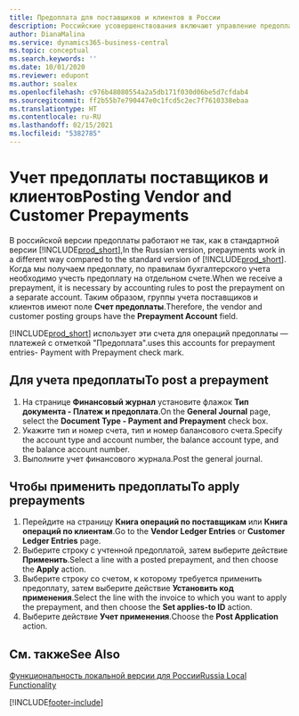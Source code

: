 ```yaml
---
title: Предоплата для поставщиков и клиентов в России
description: Российские усовершенствования включают управление предоплатой поставщиков и клиентов.
author: DianaMalina
ms.service: dynamics365-business-central
ms.topic: conceptual
ms.search.keywords: ''
ms.date: 10/01/2020
ms.reviewer: edupont
ms.author: soalex
ms.openlocfilehash: c976b48080554a2a5db171f030d06be5d7cfdab4
ms.sourcegitcommit: ff2b55b7e790447e0c1fcd5c2ec7f7610338ebaa
ms.translationtype: HT
ms.contentlocale: ru-RU
ms.lasthandoff: 02/15/2021
ms.locfileid: "5382785"
---
```

# <a name="posting-vendor-and-customer-prepayments"></a><span data-ttu-id="079f9-103">Учет предоплаты поставщиков и клиентов</span><span class="sxs-lookup"><span data-stu-id="079f9-103">Posting Vendor and Customer Prepayments</span></span>

<span data-ttu-id="079f9-104">В российской версии предоплаты работают не так, как в стандартной версии [!INCLUDE[prod_short](../../includes/prod_short.md)],</span><span class="sxs-lookup"><span data-stu-id="079f9-104">In the Russian version, prepayments work in a different way compared to the standard version of [!INCLUDE[prod_short](../../includes/prod_short.md)].</span></span> <span data-ttu-id="079f9-105">Когда мы получаем предоплату, по правилам бухгалтерского учета необходимо учесть предоплату на отдельном счете.</span><span class="sxs-lookup"><span data-stu-id="079f9-105">When we receive a prepayment, it is necessary by accounting rules to post the prepayment on a separate account.</span></span> <span data-ttu-id="079f9-106">Таким образом, группы учета поставщиков и клиентов имеют поле **Счет предоплаты**.</span><span class="sxs-lookup"><span data-stu-id="079f9-106">Therefore, the vendor and customer posting groups have the **Prepayment Account** field.</span></span>

[!INCLUDE[prod_short](../../includes/prod_short.md)] <span data-ttu-id="079f9-107">использует эти счета для операций предоплаты — платежей с отметкой "Предоплата".</span><span class="sxs-lookup"><span data-stu-id="079f9-107">uses this accounts for prepayment entries- Payment with Prepayment check mark.</span></span>

## <a name="to-post-a-prepayment"></a><span data-ttu-id="079f9-108">Для учета предоплаты</span><span class="sxs-lookup"><span data-stu-id="079f9-108">To post a prepayment</span></span>

1. <span data-ttu-id="079f9-109">На странице **Финансовый журнал** установите флажок **Тип документа - Платеж и предоплата**.</span><span class="sxs-lookup"><span data-stu-id="079f9-109">On the **General Journal** page, select the **Document Type - Payment and Prepayment** check box.</span></span>
2. <span data-ttu-id="079f9-110">Укажите тип и номер счета, тип и номер балансового счета.</span><span class="sxs-lookup"><span data-stu-id="079f9-110">Specify the account type and account number, the balance account type, and the balance account number.</span></span>
3. <span data-ttu-id="079f9-111">Выполните учет финансового журнала.</span><span class="sxs-lookup"><span data-stu-id="079f9-111">Post the general journal.</span></span>

## <a name="to-apply-prepayments"></a><span data-ttu-id="079f9-112">Чтобы применить предоплаты</span><span class="sxs-lookup"><span data-stu-id="079f9-112">To apply prepayments</span></span>

1. <span data-ttu-id="079f9-113">Перейдите на страницу **Книга операций по поставщикам** или **Книга операций по клиентам**.</span><span class="sxs-lookup"><span data-stu-id="079f9-113">Go to the **Vendor Ledger Entries** or **Customer Ledger Entries** page.</span></span>
2. <span data-ttu-id="079f9-114">Выберите строку с учтенной предоплатой, затем выберите действие **Применить**.</span><span class="sxs-lookup"><span data-stu-id="079f9-114">Select a line with a posted prepayment, and then choose the **Apply** action.</span></span>
4. <span data-ttu-id="079f9-115">Выберите строку со счетом, к которому требуется применить предоплату, затем выберите действие **Установить код применения**.</span><span class="sxs-lookup"><span data-stu-id="079f9-115">Select the line with the invoice to which you want to apply the prepayment, and then choose the **Set applies-to ID** action.</span></span>
6. <span data-ttu-id="079f9-116">Выберите действие **Учет применения**.</span><span class="sxs-lookup"><span data-stu-id="079f9-116">Choose the **Post Application** action.</span></span>

## <a name="see-also"></a><span data-ttu-id="079f9-117">См. также</span><span class="sxs-lookup"><span data-stu-id="079f9-117">See Also</span></span>

[<span data-ttu-id="079f9-118">Функциональность локальной версии для России</span><span class="sxs-lookup"><span data-stu-id="079f9-118">Russia Local Functionality</span></span>](russia-local-functionality.md)  


[!INCLUDE[footer-include](../../includes/footer-banner.md)]